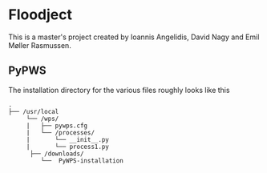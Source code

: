 # Floodject

This is a master's project created by Ioannis Angelidis, David Nagy and Emil Møller Rasmussen.  

## PyPWS

The installation directory for the various files roughly looks like this

```
.
├── /usr/local
     └── /wps/
     |   ├── pywps.cfg
     |   └── /processes/
     |       └── __init__.py
     |       └── process1.py
      ├── /downloads/
         └──  PyWPS-installation

```

